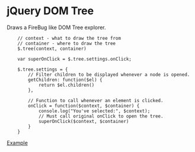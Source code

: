 jQuery DOM Tree
===============

Draws a FireBug like DOM Tree explorer.

        // context - what to draw the tree from
        // container - where to draw the tree
        $.tree(context, container)
        
        var superOnClick = $.tree.settings.onClick;
        
        $.tree.settings = {
            // Filter children to be displayed whenever a node is opened.
            getChildren: function($el) {
                return $el.children()
            },
            
            // Function to call whenever an element is clicked.
            onClick = function($context, $container) {
                console.log("You've selected:", $context);
                // Must call original onClick to open the tree.
                superOnClick($context, $container)
            }
        }
        
        
        
        
[Example](http://johnboxall.github.com/jquery-domtree/index.html)